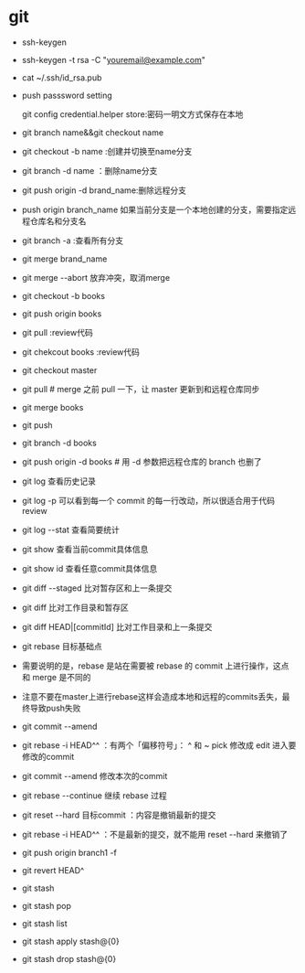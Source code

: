# git
- ssh-keygen
- ssh-keygen -t rsa -C "youremail@example.com"
- cat ~/.ssh/id_rsa.pub

- push passsword setting

    git config credential.helper store:密码一明文方式保存在本地

- git branch name&&git checkout name

- git checkout -b name :创建并切换至name分支

- git branch -d name ：删除name分支

- git push origin -d brand_name:删除远程分支

- push origin branch_name 如果当前分支是一个本地创建的分支，需要指定远程仓库名和分支名

- git branch -a :查看所有分支

- git merge brand_name

- git merge --abort 放弃冲突，取消merge

- git checkout -b books

- git push origin books

- git pull :review代码
- git chekcout books :review代码

- git checkout master
- git pull # merge 之前 pull 一下，让 master 更新到和远程仓库同步
- git merge books
- git push
- git branch -d books
- git push origin -d books # 用 -d 参数把远程仓库的 branch 也删了

- git log 查看历史记录

- git log -p 可以看到每一个 commit 的每一行改动，所以很适合用于代码 review

- git log --stat 查看简要统计

- git show 查看当前commit具体信息

- git show id 查看任意commit具体信息

- git diff --staged 比对暂存区和上一条提交

- git diff 比对工作目录和暂存区

- git diff HEAD|[commitId] 比对工作目录和上一条提交

- git rebase 目标基础点

- 需要说明的是，rebase 是站在需要被 rebase 的 commit 上进行操作，这点和 merge 是不同的

- 注意不要在master上进行rebase这样会造成本地和远程的commits丢失，最终导致push失败

- git commit --amend

- git rebase -i HEAD^^ ：有两个「偏移符号」： ^ 和 ~  pick 修改成 edit 进入要修改的commit

- git commit --amend 修改本次的commit

- git rebase --continue 继续 rebase 过程

- git reset --hard 目标commit ：内容是撤销最新的提交

-  git rebase -i HEAD^^ ：不是最新的提交，就不能用 reset --hard 来撤销了

- git push origin branch1 -f

- git revert HEAD^

- git stash 

- git stash pop

- git stash list

- git stash apply stash@{0}

- git stash drop stash@{0}

